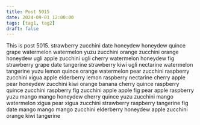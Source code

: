 ```yaml
---
title: Post 5015
date: 2024-09-01 12:00:00
tags: [tag1, tag2]
draft: false
---
```

This is post 5015.
strawberry
zucchini
date
honeydew
honeydew
quince
grape
watermelon
watermelon
yuzu
zucchini
orange
zucchini
orange
honeydew
ugli
apple
zucchini
ugli
cherry
watermelon
honeydew
fig
strawberry
grape
date
tangerine
strawberry
kiwi
ugli
nectarine
watermelon
tangerine
yuzu
lemon
quince
orange
watermelon
pear
zucchini
raspberry
zucchini
xigua
apple
elderberry
lemon
raspberry
nectarine
cherry
apple
pear
honeydew
zucchini
kiwi
orange
banana
cherry
quince
raspberry
quince
zucchini
raspberry
fig
zucchini
apple
apple
fig
pear
apple
raspberry
yuzu
mango
mango
honeydew
cherry
quince
yuzu
zucchini
mango
watermelon
xigua
pear
xigua
zucchini
strawberry
raspberry
tangerine
fig
date
mango
mango
mango
zucchini
elderberry
honeydew
apple
zucchini
orange
kiwi
tangerine
